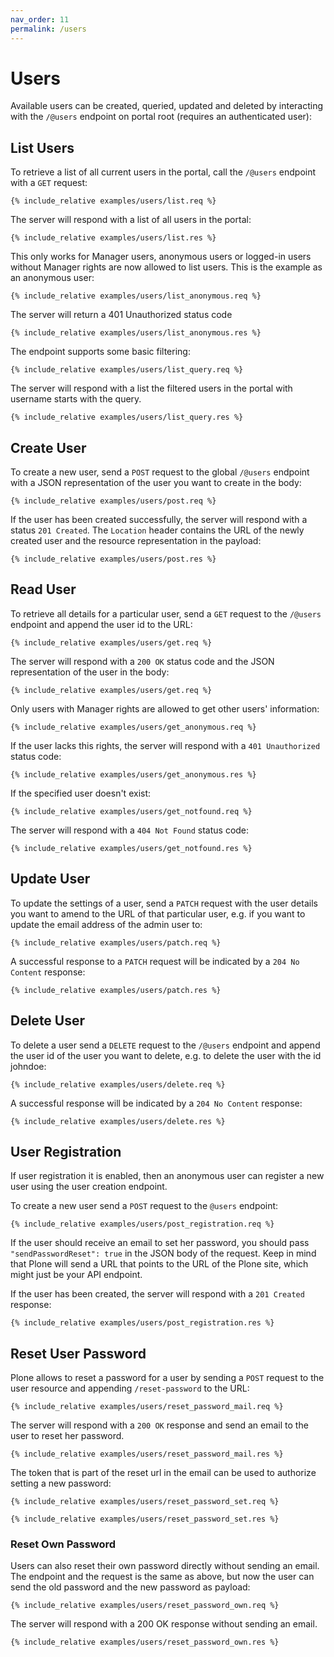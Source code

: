 ```yaml
---
nav_order: 11
permalink: /users
---
```


# Users

Available users can be created, queried, updated and deleted by interacting with the `/@users` endpoint on portal root (requires an authenticated user):

## List Users

To retrieve a list of all current users in the portal, call the `/@users` endpoint with a `GET` request:

```
{% include_relative examples/users/list.req %}
```

The server will respond with a list of all users in the portal:

```
{% include_relative examples/users/list.res %}
```

This only works for Manager users, anonymous users or logged-in users without Manager rights are now allowed to list users. This is the example as an anonymous user:

```
{% include_relative examples/users/list_anonymous.req %}
```

The server will return a 401 Unauthorized status code

```
{% include_relative examples/users/list_anonymous.res %}
```

The endpoint supports some basic filtering:

```
{% include_relative examples/users/list_query.req %}
```

The server will respond with a list the filtered users in the portal with username starts with the query.

```
{% include_relative examples/users/list_query.res %}
```

## Create User

To create a new user, send a `POST` request to the global `/@users` endpoint with a JSON representation of the user you want to create in the body:

```
{% include_relative examples/users/post.req %}
```

If the user has been created successfully, the server will respond with a status `201 Created`. The `Location` header contains the URL of the newly created user and the resource representation in the payload:

```
{% include_relative examples/users/post.res %}
```

## Read User

To retrieve all details for a particular user, send a `GET` request to the `/@users` endpoint and append the user id to the URL:

```
{% include_relative examples/users/get.req %}
```

The server will respond with a `200 OK` status code and the JSON representation of the user in the body:

```
{% include_relative examples/users/get.req %}
```

Only users with Manager rights are allowed to get other users' information:

```
{% include_relative examples/users/get_anonymous.req %}
```

If the user lacks this rights, the server will respond with a `401 Unauthorized` status code:

```
{% include_relative examples/users/get_anonymous.res %}
```

If the specified user doesn't exist:

```
{% include_relative examples/users/get_notfound.req %}
```

The server will respond with a `404 Not Found` status code:

```
{% include_relative examples/users/get_notfound.res %}
```

## Update User

To update the settings of a user, send a `PATCH` request with the user details you want to amend to the URL of that particular user, e.g. if you want to update the email address of the admin user to:

```
{% include_relative examples/users/patch.req %}
```

A successful response to a `PATCH` request will be indicated by a `204 No Content` response:

```
{% include_relative examples/users/patch.res %}
```

## Delete User

To delete a user send a `DELETE` request to the `/@users` endpoint and append the user id of the user you want to delete, e.g. to delete the user with the id johndoe:

```
{% include_relative examples/users/delete.req %}
```

A successful response will be indicated by a `204 No Content` response:

```
{% include_relative examples/users/delete.res %}
```

## User Registration

If user registration it is enabled, then an anonymous user can register a new user using the user creation endpoint.

To create a new user send a `POST` request to the `@users` endpoint:

```
{% include_relative examples/users/post_registration.req %}
```

If the user should receive an email to set her password, you should pass `"sendPasswordReset": true` in the JSON body of the request. Keep in mind that Plone will send a URL that points to the URL of the Plone site, which might just be your API endpoint.

If the user has been created, the server will respond with a `201 Created` response:

```
{% include_relative examples/users/post_registration.res %}
```

## Reset User Password

Plone allows to reset a password for a user by sending a `POST` request to the user resource and appending `/reset-password` to the URL:

```
{% include_relative examples/users/reset_password_mail.req %}
```

The server will respond with a `200 OK` response and send an email to the user to reset her password.

```
{% include_relative examples/users/reset_password_mail.res %}
```

The token that is part of the reset url in the email can be used to authorize setting a new password:

```
{% include_relative examples/users/reset_password_set.req %}
```

```
{% include_relative examples/users/reset_password_set.res %}
```

### Reset Own Password

Users can also reset their own password directly without sending an email. The endpoint and the request is the same as above, but now the user can send the old password and the new password as payload:

```
{% include_relative examples/users/reset_password_own.req %}
```

The server will respond with a 200 OK response without sending an email.

```
{% include_relative examples/users/reset_password_own.res %}
```
